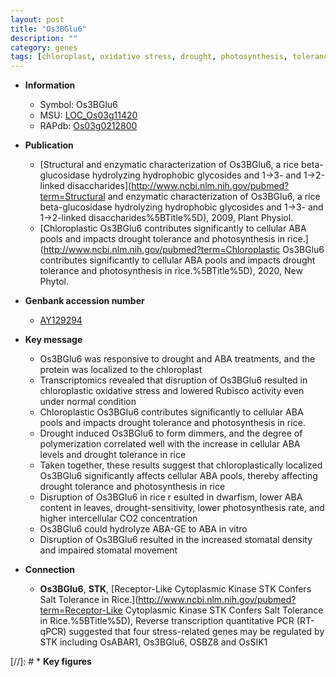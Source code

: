 ```yaml
---
layout: post
title: "Os3BGlu6"
description: ""
category: genes
tags: [chloroplast, oxidative stress, drought, photosynthesis, tolerance, oxidative,  ABA , drought tolerance, stress, stomatal, ABA]
---
```


* **Information**  
    + Symbol: Os3BGlu6  
    + MSU: [LOC_Os03g11420](http://rice.uga.edu/cgi-bin/ORF_infopage.cgi?orf=LOC_Os03g11420)  
    + RAPdb: [Os03g0212800](https://rapdb.dna.affrc.go.jp/locus/?name=Os03g0212800)  

* **Publication**  
    + [Structural and enzymatic characterization of Os3BGlu6, a rice beta-glucosidase hydrolyzing hydrophobic glycosides and 1->3- and 1->2-linked disaccharides](http://www.ncbi.nlm.nih.gov/pubmed?term=Structural and enzymatic characterization of Os3BGlu6, a rice beta-glucosidase hydrolyzing hydrophobic glycosides and 1->3- and 1->2-linked disaccharides%5BTitle%5D), 2009, Plant Physiol.
    + [Chloroplastic Os3BGlu6 contributes significantly to cellular ABA pools and impacts drought tolerance and photosynthesis in rice.](http://www.ncbi.nlm.nih.gov/pubmed?term=Chloroplastic Os3BGlu6 contributes significantly to cellular ABA pools and impacts drought tolerance and photosynthesis in rice.%5BTitle%5D), 2020, New Phytol.

* **Genbank accession number**  
    + [AY129294](http://www.ncbi.nlm.nih.gov/nuccore/AY129294)

* **Key message**  
    + Os3BGlu6 was responsive to drought and ABA treatments, and the protein was localized to the chloroplast
    + Transcriptomics revealed that disruption of Os3BGlu6 resulted in chloroplastic oxidative stress and lowered Rubisco activity even under normal condition
    + Chloroplastic Os3BGlu6 contributes significantly to cellular ABA pools and impacts drought tolerance and photosynthesis in rice.
    + Drought induced Os3BGlu6 to form dimmers, and the degree of polymerization correlated well with the increase in cellular ABA levels and drought tolerance in rice
    + Taken together, these results suggest that chloroplastically localized Os3BGlu6 significantly affects cellular ABA pools, thereby affecting drought tolerance and photosynthesis in rice
    + Disruption of Os3BGlu6 in rice r esulted in dwarfism, lower ABA content in leaves, drought-sensitivity, lower photosynthesis rate, and higher intercellular CO2 concentration
    + Os3BGlu6 could hydrolyze ABA-GE to ABA in vitro
    + Disruption of Os3BGlu6 resulted in the increased stomatal density and impaired stomatal movement

* **Connection**  
    + __Os3BGlu6__, __STK__, [Receptor-Like Cytoplasmic Kinase STK Confers Salt Tolerance in Rice.](http://www.ncbi.nlm.nih.gov/pubmed?term=Receptor-Like Cytoplasmic Kinase STK Confers Salt Tolerance in Rice.%5BTitle%5D),  Reverse transcription quantitative PCR (RT-qPCR) suggested that four stress-related genes may be regulated by STK including OsABAR1, Os3BGlu6, OSBZ8 and OsSIK1

[//]: # * **Key figures**  



